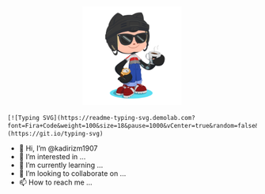 <div align=center>
        <img src="https://raw.githubusercontent.com/AhmedFathyDev/AhmedFathyDev/main/GitHub.png" alt="GitHub Octocat Drinking a Cup of Coffee" height="200">
    </div>

    [![Typing SVG](https://readme-typing-svg.demolab.com?font=Fira+Code&weight=100&size=18&pause=1000&vCenter=true&random=false&width=415&height=60&lines=Hi%2C+My+name+is+Kadir.+Welcome+to+my+world.)](https://git.io/typing-svg)





- 👋 Hi, I’m @kadirizm1907
- 👀 I’m interested in ...
- 🌱 I’m currently learning ...
- 💞️ I’m looking to collaborate on ...
- 📫 How to reach me ...

<!---
kadirizm1907/kadirizm1907 is a ✨ special ✨ repository because its `README.md` (this file) appears on your GitHub profile.
You can click the Preview link to take a look at your changes.
--->
